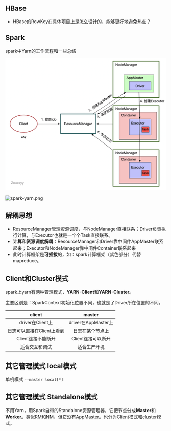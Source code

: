 ## HBase

* HBase的RowKey在具体项目上是怎么设计的，能够更好地避免热点？


## Spark
spark中Yarn的工作流程和一些总结


![spark-yarn](https://raw.githubusercontent.com/stillcoolme/mypic/master/2020/202003/spark-yarn.png)

![spark-yarn.png](https://i.loli.net/2020/01/16/XCI3zMckJf7PxUb.png)

## 解耦思想

- ResourceManager管理资源调度，与NodeManager直接联系；Driver负责执行计算，与Executor也就是一个个Task直接联系。
- **计算和资源调度解耦**：ResourceManager和Driver靠中间件AppMaster联系起来；Executor和NodeManager靠中间件Container联系起来
- 此时计算框架是**可插拔**的，如：spark计算框架（紫色部分）代替mapreduce。

## Client和Cluster模式

spark上yarn有两种管理模式，**YARN-Client**和**YARN-Cluster**。

主要区别是：SparkContext初始化位置不同，也就是了Driver所在位置的不同。

|           client           |       master        |
| :------------------------: | :-----------------: |
|      driver在Client上      | driver在AppMaster上 |
| 日志可以直接在Client上看到 |  日志在某个节点上   |
|     Client连接不能断开     | Client连接可以断开  |
|       适合交互和调试       |    适合生产环境     |

## 其它管理模式 local模式

单机模式 `--master local[*]`

## 其它管理模式 Standalone模式

不用Yarn，用Spark自带的Standalone资源管理器，它把节点分成**Master**和**Worker**。类似RM和NM，但它没有AppMaster。也分为Client模式和cluster模式。

